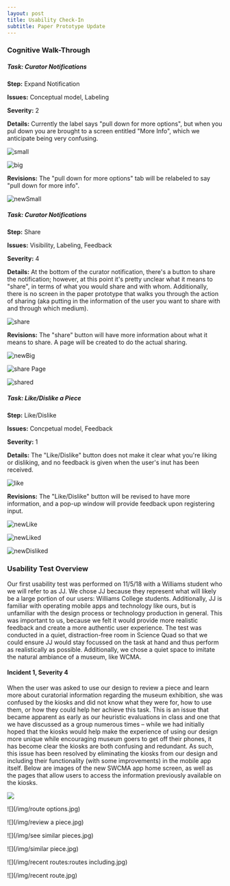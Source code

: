 ```yaml
---
layout: post
title: Usability Check-In
subtitle: Paper Prototype Update
---
```


### Cognitive Walk-Through

##### Task: Curator Notifications

__Step:__ Expand Notification

__Issues:__ Conceptual model, Labeling

__Severity:__ 2

__Details:__ Currently the label says "pull down for more options", but when you pul down you are brought to a screen entitled "More Info", which we anticipate being very confusing.

![small](/img/paper9.JPG)

![big](/img/paper10.JPG)

__Revisions:__ The "pull down for more options" tab will be relabeled to say "pull down for more info".

![newSmall](/img/usabilitySmallFact.JPG)


##### Task: Curator Notifications

__Step:__ Share

__Issues:__ Visibility, Labeling, Feedback

__Severity:__ 4

__Details:__ At the bottom of the curator notification, there's a button to share the notification; however, at this point it's pretty unclear what it means to "share", in terms of what you would share and with whom. Additionally, there is no screen in the paper prototype that walks you through the action of sharing (aka putting in the information of the user you want to share with and through which medium).

![share](/img/paper10.JPG)

__Revisions:__ The "share" button will have more information about what it means to share. A page will be created to do the actual sharing.

![newBig](/img/usabilityBigFact.JPG)

![share Page](/img/usabilityShare.JPG)

![shared](/img/usabilityShared.JPG)


##### Task: Like/Dislike a Piece

__Step:__ Like/Dislike

__Issues:__ Concpetual model, Feedback

__Severity:__ 1

__Details:__ The "Like/Dislike" button does not make it clear what you're liking or disliking, and no feedback is given when the user's inut has been received.

![like](/img/paper12.JPG)

__Revisions:__ The "Like/Dislike" button will be revised to have more information, and a pop-up window will provide feedback upon registering input.

![newLike](/img/usabilityLiking.JPG)

![newLiked](/img/usabilityLiked.JPG)

![newDisliked](/img/usabilityDisliked.JPG)







### Usability Test Overview
Our first usability test was performed on 11/5/18 with a Williams student who we will refer to as JJ. We chose JJ because they represent what will likely be a large portion of our users: Williams College students. Additionally, JJ is familiar with operating mobile apps and technology like ours, but is unfamiliar with the design process or technology production in general. This was important to us, because we felt it would provide more realistic feedback and create a more authentic user experience. The test was conducted in a quiet, distraction-free room in Science Quad so that we could ensure JJ would stay focussed on the task at hand and thus perform as realistically as possible. Additionally, we chose a quiet space to imitate the natural ambiance of a museum, like WCMA.


#### Incident 1, Severity 4
When the user was asked to use our design to review a piece and learn more about curatorial information regarding the museum exhibition, she was confused by the kiosks and did not know what they were for, how to use them, or how they could help her achieve this task. This is an issue that became apparent as early as our heuristic evaluations in class and one that we have discussed as a group numerous times – while we had initially hoped that the kiosks would help make the experience of using our design more unique while encouraging museum goers to get off their phones, it has become clear the kiosks are both confusing and redundant. As such, this issue has been resolved by eliminating the kiosks from our design and including their functionality (with some improvements) in the mobile app itself. Below are images of the new SWCMA app home screen, as well as the pages that allow users to access the information previously available on the kiosks.

![](/img/home.jpg)

![](/img/route options.jpg)

![](/img/review a piece.jpg)

![](/img/see similar pieces.jpg)

![](/img/similar piece.jpg)

![](/img/recent routes:routes including.jpg)

![](/img/recent route.jpg)
